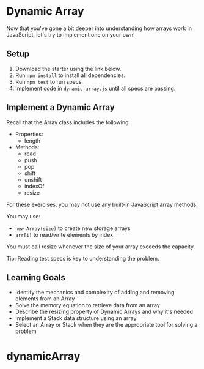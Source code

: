 # Dynamic Array

Now that you've gone a bit deeper into understanding how arrays work in
JavaScript, let's try to implement one on your own!

## Setup

1. Download the starter using the link below.
2. Run `npm install` to install all dependencies.
3. Run `npm test` to run specs.
4. Implement code in `dynamic-array.js` until all specs are passing.

## Implement a Dynamic Array

Recall that the Array class includes the following:

* Properties:
  * length
* Methods:
  * read
  * push
  * pop
  * shift
  * unshift
  * indexOf
  * resize

For these exercises, you may not use any built-in JavaScript array methods.

You may use:

* `new Array(size)` to create new storage arrays
* `arr[i]` to read/write elements by index

You must call resize whenever the size of your array exceeds the capacity.

Tip: Reading test specs is key to understanding the problem.

## Learning Goals

* Identify the mechanics and complexity of adding and removing elements from an
  Array
* Solve the memory equation to retrieve data from an array
* Describe the resizing property of Dynamic Arrays and why it's needed
* Implement a Stack data structure using an array
* Select an Array or Stack when they are the appropriate tool for solving a
  problem
# dynamicArray
